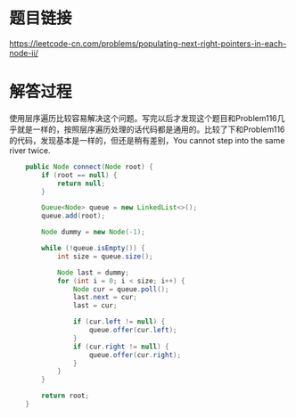 # 题目链接
https://leetcode-cn.com/problems/populating-next-right-pointers-in-each-node-ii/

# 解答过程
使用层序遍历比较容易解决这个问题。写完以后才发现这个题目和Problem116几乎就是一样的，按照层序遍历处理的话代码都是通用的。比较了下和Problem116的代码，发现基本是一样的，但还是稍有差别，You cannot step into the same river twice.

```java
	public Node connect(Node root) {
		if (root == null) {
			return null;
		}

		Queue<Node> queue = new LinkedList<>();
		queue.add(root);

		Node dummy = new Node(-1);

		while (!queue.isEmpty()) {
			int size = queue.size();

			Node last = dummy;
			for (int i = 0; i < size; i++) {
				Node cur = queue.poll();
				last.next = cur;
				last = cur;

				if (cur.left != null) {
					queue.offer(cur.left);
				}
				if (cur.right != null) {
					queue.offer(cur.right);
				}
			}
		}

		return root;
	}
```


